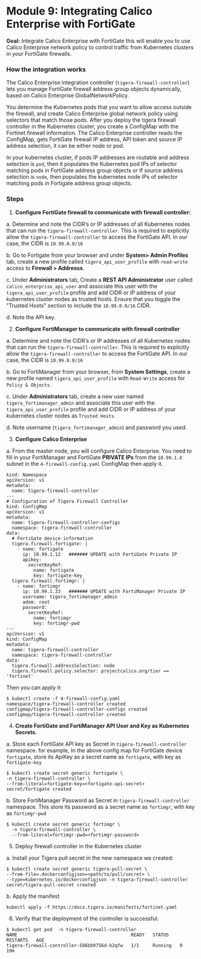 # Module 9: Integrating Calico Enterprise with FortiGate

**Goal:** Integrate Calico Enterprise with FortiGate this will enable you to use Calico Enterprise network policy to control traffic from Kubernetes clusters in your FortiGate firewalls.

### How the integration works

The Calico Enterprise integration controller (`tigera-firewall-controller`) lets you manage FortiGate firewall address group objects dynamically, based on Calico Enterprise GlobalNetworkPolicy.

You determine the Kubernetes pods that you want to allow access outside the firewall, and create Calico Enterprise global network policy using selectors that match those pods. After you deploy the tigera firewall controller in the Kubernetes cluster, you create a ConfigMap with the Fortinet firewall information. The Calico Enterprise controller reads the ConfigMap, gets FortiGate firewall IP address, API token and source IP address selection, it can be either node or pod.

In your kubernetes cluster, if pods IP addresses are routable and address selection is `pod`, then it populates the Kubernetes pod IPs of selector matching pods in FortiGate address group objects or
If source address selection is `node`, then populates the kubernetes node IPs of selector matching pods in Fortigate address group objects.

### Steps


1. **Configure FortiGate firewall to communicate with firewall controller:**

a. Determine and note the CIDR’s or IP addresses of all Kubernetes nodes that can run the `tigera-firewall-controller`. This is required to explicitly allow the `tigera-firewall-controller` to access the FortiGate API. In our case, the CIDR is `10.99.0.0/16`

b. Go to Fortigate from your browser and under **System> Admin Profiles**  tab, create a new profile called `tigera_api_user_profile` with `read-write` access to **Firewall > Addresss**. 

c. Under **Administrators** tab,  Create a **REST API Administrator** user called `calico_enterprise_api_user` and associate this user with the `tigera_api_user_profile` profile and add CIDR or IP address of your kubernetes cluster nodes as trusted hosts. Ensure that you toggle the "Trusted Hosts" section to include the `10.99.0.0/16` CIDR.

d. Note the API key.

2. **Configure FortiManager to communicate with firewall controller** 

a. Determine and note the CIDR’s or IP addresses of all Kubernetes nodes that can run the `tigera-firewall-controller`. This is required to explicitly allow the `tigera-firewall-controller` to access the FortiGate API. In our case, the CIDR is `10.99.0.0/16`

b.  Go to FortiManager from your browser, from **System Settings**, create a new  profile named `tigera_api_user_profile` with `Read-Write` access for `Policy & Objects`. 

c. Under **Administrators** tab, create a new user named `tigera_fortimanager_admin` and associate this user with the `tigera_api_user_profile` profile and add CIDR or IP address of your kubernetes cluster nodes as `Trusted Hosts`.

d. Note username (`tigera_fortimanager_admin`) and password you used. 

3. **Configure Calico Enterprise**

a. From the master node, you will configure Calico Enterprise. You need to fill in your FortiManager and FortiGate **PRIVATE IPs** from the `10.99.1.X` subnet in the `4-firewall-config.yaml` ConfigMap then apply it. 

```
kind: Namespace
apiVersion: v1
metadata:
  name: tigera-firewall-controller
---
# Configuration of Tigera Firewall Controller
kind: ConfigMap
apiVersion: v1
metadata:
  name: tigera-firewall-controller-configs
  namespace: tigera-firewall-controller
data:
  # FortiGate device information
  tigera.firewall.fortigate: |
    - name: fortigate
      ip: 10.99.1.12   ####### UPDATE with FortiGate Private IP
      apikey:
        secretKeyRef:
          name: fortigate
          key: fortigate-key
  tigera.firewall.fortimgr: |
    - name: fortimgr
      ip: 10.99.1.33   ####### UPDATE with FortiManager Private IP
      username: tigera_fortimanager_admin
      adom: root
      password:
        secretKeyRef:
          name: fortimgr
          key: fortimgr-pwd
---
apiVersion: v1
kind: ConfigMap
metadata:
  name: tigera-firewall-controller
  namespace: tigera-firewall-controller
data:
  tigera.firewall.addressSelection: node
  tigera.firewall.policy.selector: projectcalico.org/tier == 'fortinet'
```

Then you can apply it:

```
$ kubectl create -f 4-firewall-config.yaml
namespace/tigera-firewall-controller created
configmap/tigera-firewall-controller-configs created
configmap/tigera-firewall-controller created
```

4. **Create FortiGate and FortiManager API User and Key as Kubernetes Secrets.**

a. Store each FortiGate API key as Secret in `tigera-firewall-controller` namespace.
for example, In the above config map for FortiGate device `fortigate`, store its ApiKey as a secret name as `fortigate`, with key as `fortigate-key`

```
$ kubectl create secret generic fortigate \
-n tigera-firewall-controller \
--from-literal=fortigate-key=<fortigate-api-secret>
secret/fortigate created
```

b. Store FortiManager Password as Secret in `tigera-firewall-controller` namespace.
This store its password as a secret name as `fortimgr`, with key as `fortimgr-pwd`

```
$ kubectl create secret generic fortimgr \
  -n tigera-firewall-controller \
  --from-literal=fortimgr-pwd=<fortimgr-password>
```

5. Deploy firewall controller in the Kubernetes cluster

a. Install your Tigera pull secret in the new namespace we created:

```
$ kubectl create secret generic tigera-pull-secret \
--from-file=.dockerconfigjson=<path/to/pull/secret> \
--type=kubernetes.io/dockerconfigjson -n tigera-firewall-controller
secret/tigera-pull-secret created
```

b. Apply the manifest

```
kubectl apply -f https://docs.tigera.io/manifests/fortinet.yaml
```

6. Verify that the deployment of the controller is successful:

```
$ kubectl get pod  -n tigera-firewall-controller
NAME                                          READY   STATUS    RESTARTS   AGE
tigera-firewall-controller-586bb9756d-b2qfw   1/1     Running   0          19m
```


